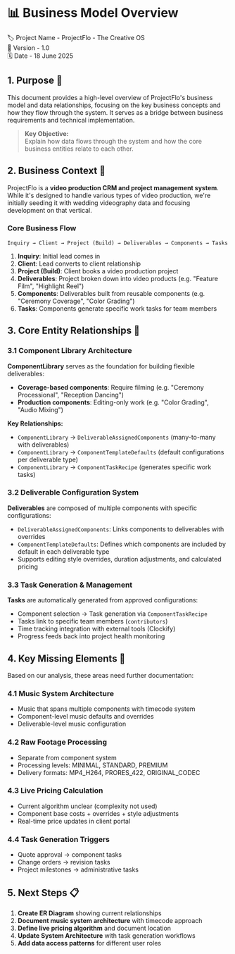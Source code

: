 # 📊 Business Model Overview

<!-- ⎯⎯⎯⎯⎯⎯⎯⎯⎯⎯⎯⎯⎯⎯⎯⎯ PROJECT METADATA ⎯⎯⎯⎯⎯⎯⎯⎯⎯⎯⎯⎯⎯⎯⎯⎯ -->

🏷️ Project Name - ProjectFlo - The Creative OS  
🔢 Version - 1.0  
🗓️ Date - 18 June 2025

<!-- ⎯⎯⎯⎯⎯⎯⎯⎯⎯⎯⎯⎯⎯⎯⎯⎯ PURPOSE ⎯⎯⎯⎯⎯⎯⎯⎯⎯⎯⎯⎯⎯⎯⎯⎯ -->

## 1. Purpose 🎯

This document provides a high-level overview of ProjectFlo's business model and data relationships, focusing on the key business concepts and how they flow through the system. It serves as a bridge between business requirements and technical implementation.

> **Key Objective:**  
> Explain how data flows through the system and how the core business entities relate to each other.

## 2. Business Context 💼

ProjectFlo is a **video production CRM and project management system**. While it's designed to handle various types of video production, we're initially seeding it with wedding videography data and focusing development on that vertical.

### Core Business Flow

```
Inquiry → Client → Project (Build) → Deliverables → Components → Tasks
```

1. **Inquiry**: Initial lead comes in
2. **Client**: Lead converts to client relationship  
3. **Project (Build)**: Client books a video production project
4. **Deliverables**: Project broken down into video products (e.g. "Feature Film", "Highlight Reel")
5. **Components**: Deliverables built from reusable components (e.g. "Ceremony Coverage", "Color Grading")
6. **Tasks**: Components generate specific work tasks for team members

## 3. Core Entity Relationships 🔗

### 3.1 Component Library Architecture

**ComponentLibrary** serves as the foundation for building flexible deliverables:

- **Coverage-based components**: Require filming (e.g. "Ceremony Processional", "Reception Dancing")
- **Production components**: Editing-only work (e.g. "Color Grading", "Audio Mixing")

**Key Relationships:**
- `ComponentLibrary` → `DeliverableAssignedComponents` (many-to-many with deliverables)
- `ComponentLibrary` → `ComponentTemplateDefaults` (default configurations per deliverable type)
- `ComponentLibrary` → `ComponentTaskRecipe` (generates specific work tasks)

### 3.2 Deliverable Configuration System

**Deliverables** are composed of multiple components with specific configurations:

- `DeliverableAssignedComponents`: Links components to deliverables with overrides
- `ComponentTemplateDefaults`: Defines which components are included by default in each deliverable type
- Supports editing style overrides, duration adjustments, and calculated pricing

### 3.3 Task Generation & Management

**Tasks** are automatically generated from approved configurations:

- Component selection → Task generation via `ComponentTaskRecipe`
- Tasks link to specific team members (`contributors`)
- Time tracking integration with external tools (Clockify)
- Progress feeds back into project health monitoring

## 4. Key Missing Elements 🚧

Based on our analysis, these areas need further documentation:

### 4.1 Music System Architecture
- Music that spans multiple components with timecode system
- Component-level music defaults and overrides
- Deliverable-level music configuration

### 4.2 Raw Footage Processing
- Separate from component system
- Processing levels: MINIMAL, STANDARD, PREMIUM
- Delivery formats: MP4_H264, PRORES_422, ORIGINAL_CODEC

### 4.3 Live Pricing Calculation
- Current algorithm unclear (complexity not used)
- Component base costs + overrides + style adjustments
- Real-time price updates in client portal

### 4.4 Task Generation Triggers
- Quote approval → component tasks
- Change orders → revision tasks
- Project milestones → administrative tasks

## 5. Next Steps 📋

1. **Create ER Diagram** showing current relationships
2. **Document music system architecture** with timecode approach
3. **Define live pricing algorithm** and document location
4. **Update System Architecture** with task generation workflows
5. **Add data access patterns** for different user roles
